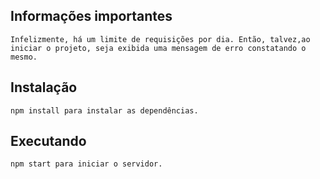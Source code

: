 ## Informações importantes
`Infelizmente, há um limite de requisições por dia. Então, talvez,ao iniciar o projeto, seja exibida uma mensagem de erro constatando o mesmo.`

## Instalação
`npm install para instalar as dependências.`

## Executando
`npm start para iniciar o servidor.`